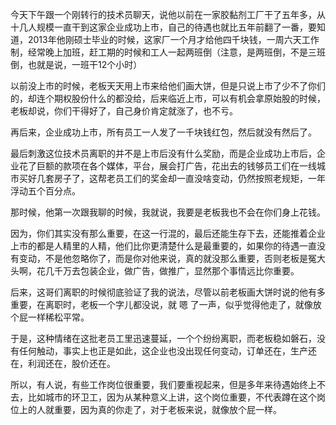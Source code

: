 <p data-pid="NKF_qcnM">今天下午跟一个刚转行的技术员聊天，说他以前在一家胶黏剂工厂干了五年多，从十几人规模一直干到这家企业成功上市，自己的待遇也就比五年前翻了一番，要知道，2013年他刚硕士毕业的时候，这家厂一个月才给他四千块钱，一周六天工作制，经常晚上加班，赶工期的时候和工人一起两班倒（注意，是两班倒，不是三班倒，也就是说，一班干12个小时）</p><p data-pid="kBALNtGY">以前没上市的时候，老板天天用上市来给他们画大饼，但是只说上市了少不了你们的，却连个期权股份什么的都没给，后来临近上市，可以有机会拿原始股的时候，老板却说，你们干得好了，自己身价肯定就涨了，也不亏。</p><p data-pid="V3ciU3YL">再后来，企业成功上市，所有员工一人发了一千块钱红包，然后就没有然后了。</p><p data-pid="29irCrHk">最后刺激这位技术员离职的并不是上市后没有什么奖励，而是企业成功上市后，企业花了巨额的款项在各个媒体，平台，展会打广告，花出去的钱够员工们在一线城市买好几套房子了，这帮老员工们的奖金却一直没啥变动，仍然按照老规矩，一年浮动五个百分点。</p><p data-pid="Q009qofi">那时候，他第一次跟我聊的时候，我就说，我要是老板我也不会在你们身上花钱。</p><p data-pid="dNQlr0RP">因为，你们其实没有那么重要，在这一行混的，最后还能生存下去，还能推着企业上市的都是人精里的人精，他们比你更清楚什么是最重要的，如果你的待遇一直没有变动，不是他忽略你了，而是你对他来说，真的就没那么重要，否则老板是冤大头啊，花几千万去包装企业，做广告，做推广，显然那个事情远比你重要。</p><p data-pid="M5UDCfiQ">后来，这哥们离职的时候彻底验证了我的说法，尽管以前老板画大饼时说的他有多重要，在离职时，老板一个字儿都没说，就 嗯 了一声，似乎觉得他走了，就像放个屁一样稀松平常。</p><p data-pid="f5OG6YQ1">于是，这种情绪在这批老员工里迅速蔓延，一个个纷纷离职，而老板稳如磐石，没有任何触动，事实上也正是如此，这企业也没出现任何变动，订单还在，生产还在，利润还在，股价还在。</p><p data-pid="ADQjDLzX">所以，有人说，有些工作岗位很重要，我们要重视起来，但是多年来待遇始终上不去，比如城市的环卫工，因为从某种意义上讲，这个岗位重要，不代表蹲在这个岗位上的人就重要，因为真的你走了，对于老板来说，就像放个屁一样。</p><p></p>